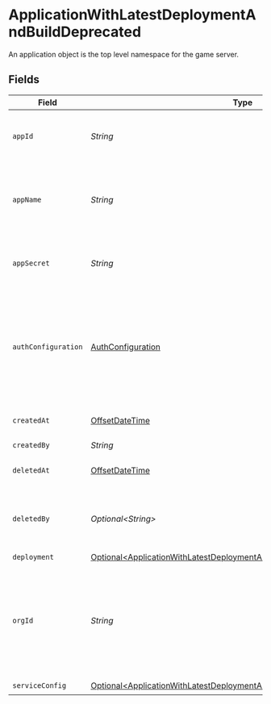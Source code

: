 # ApplicationWithLatestDeploymentAndBuildDeprecated

An application object is the top level namespace for the game server.


## Fields

| Field                                                                                                                                                                                                                                                                                                          | Type                                                                                                                                                                                                                                                                                                           | Required                                                                                                                                                                                                                                                                                                       | Description                                                                                                                                                                                                                                                                                                    | Example                                                                                                                                                                                                                                                                                                        |
| -------------------------------------------------------------------------------------------------------------------------------------------------------------------------------------------------------------------------------------------------------------------------------------------------------------- | -------------------------------------------------------------------------------------------------------------------------------------------------------------------------------------------------------------------------------------------------------------------------------------------------------------- | -------------------------------------------------------------------------------------------------------------------------------------------------------------------------------------------------------------------------------------------------------------------------------------------------------------- | -------------------------------------------------------------------------------------------------------------------------------------------------------------------------------------------------------------------------------------------------------------------------------------------------------------- | -------------------------------------------------------------------------------------------------------------------------------------------------------------------------------------------------------------------------------------------------------------------------------------------------------------- |
| `appId`                                                                                                                                                                                                                                                                                                        | *String*                                                                                                                                                                                                                                                                                                       | :heavy_check_mark:                                                                                                                                                                                                                                                                                             | System generated unique identifier for an application.                                                                                                                                                                                                                                                         | app-af469a92-5b45-4565-b3c4-b79878de67d2                                                                                                                                                                                                                                                                       |
| `appName`                                                                                                                                                                                                                                                                                                      | *String*                                                                                                                                                                                                                                                                                                       | :heavy_check_mark:                                                                                                                                                                                                                                                                                             | Readable name for an application. Must be unique within an organization.                                                                                                                                                                                                                                       | minecraft                                                                                                                                                                                                                                                                                                      |
| `appSecret`                                                                                                                                                                                                                                                                                                    | *String*                                                                                                                                                                                                                                                                                                       | :heavy_check_mark:                                                                                                                                                                                                                                                                                             | Secret that is used for identity and access management.                                                                                                                                                                                                                                                        | secret-6f706e83-0ec1-437a-9a46-7d4281eb2f39                                                                                                                                                                                                                                                                    |
| `authConfiguration`                                                                                                                                                                                                                                                                                            | [AuthConfiguration](../../models/shared/AuthConfiguration.md)                                                                                                                                                                                                                                                  | :heavy_check_mark:                                                                                                                                                                                                                                                                                             | Configure [player authentication](https://hathora.dev/docs/backend-integrations/lobbies-and-matchmaking/auth-service) for your application. Use Hathora's built-in auth providers or use your own [custom authentication](https://hathora.dev/docs/lobbies-and-matchmaking/auth-service#custom-auth-provider). |                                                                                                                                                                                                                                                                                                                |
| `createdAt`                                                                                                                                                                                                                                                                                                    | [OffsetDateTime](https://docs.oracle.com/javase/8/docs/api/java/time/OffsetDateTime.html)                                                                                                                                                                                                                      | :heavy_check_mark:                                                                                                                                                                                                                                                                                             | When the application was created.                                                                                                                                                                                                                                                                              |                                                                                                                                                                                                                                                                                                                |
| `createdBy`                                                                                                                                                                                                                                                                                                    | *String*                                                                                                                                                                                                                                                                                                       | :heavy_check_mark:                                                                                                                                                                                                                                                                                             | N/A                                                                                                                                                                                                                                                                                                            | noreply@hathora.dev                                                                                                                                                                                                                                                                                            |
| `deletedAt`                                                                                                                                                                                                                                                                                                    | [OffsetDateTime](https://docs.oracle.com/javase/8/docs/api/java/time/OffsetDateTime.html)                                                                                                                                                                                                                      | :heavy_check_mark:                                                                                                                                                                                                                                                                                             | When the application was deleted.                                                                                                                                                                                                                                                                              |                                                                                                                                                                                                                                                                                                                |
| `deletedBy`                                                                                                                                                                                                                                                                                                    | *Optional\<String>*                                                                                                                                                                                                                                                                                            | :heavy_check_mark:                                                                                                                                                                                                                                                                                             | The email address or token id for the user that deleted the application.                                                                                                                                                                                                                                       | noreply@hathora.dev                                                                                                                                                                                                                                                                                            |
| `deployment`                                                                                                                                                                                                                                                                                                   | [Optional\<ApplicationWithLatestDeploymentAndBuildDeprecatedDeployment>](../../models/shared/ApplicationWithLatestDeploymentAndBuildDeprecatedDeployment.md)                                                                                                                                                   | :heavy_minus_sign:                                                                                                                                                                                                                                                                                             | N/A                                                                                                                                                                                                                                                                                                            |                                                                                                                                                                                                                                                                                                                |
| `orgId`                                                                                                                                                                                                                                                                                                        | *String*                                                                                                                                                                                                                                                                                                       | :heavy_check_mark:                                                                                                                                                                                                                                                                                             | System generated unique identifier for an organization. Not guaranteed to have a specific format.                                                                                                                                                                                                              | org-6f706e83-0ec1-437a-9a46-7d4281eb2f39                                                                                                                                                                                                                                                                       |
| `serviceConfig`                                                                                                                                                                                                                                                                                                | [Optional\<ApplicationWithLatestDeploymentAndBuildDeprecatedServiceConfig>](../../models/shared/ApplicationWithLatestDeploymentAndBuildDeprecatedServiceConfig.md)                                                                                                                                             | :heavy_check_mark:                                                                                                                                                                                                                                                                                             | N/A                                                                                                                                                                                                                                                                                                            |                                                                                                                                                                                                                                                                                                                |